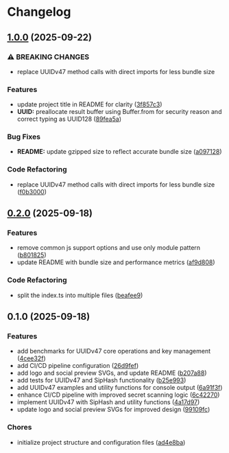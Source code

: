 # Changelog

## [1.0.0](https://github.com/ali-master/uuidv47/compare/0.2.0...1.0.0) (2025-09-22)

### ⚠ BREAKING CHANGES

* replace UUIDv47 method calls with direct imports for less bundle size

### Features

* update project title in README for clarity ([3f857c3](https://github.com/ali-master/uuidv47/commit/3f857c3b9110e72a4484ed5c38686997548e4e18))
* **UUID:** preallocate result buffer using Buffer.from for security reason and correct typing as UUID128 ([89fea5a](https://github.com/ali-master/uuidv47/commit/89fea5adc5a1915052a2de838fb3e17e85fdf481))

### Bug Fixes

* **README:** update gzipped size to reflect accurate bundle size ([a097128](https://github.com/ali-master/uuidv47/commit/a0971287fca48763eed2415b0c1dafdd902e890a))

### Code Refactoring

* replace UUIDv47 method calls with direct imports for less bundle size ([f0b3000](https://github.com/ali-master/uuidv47/commit/f0b3000c6ef4e8ce5b007028b98a191989097750))

## [0.2.0](https://github.com/ali-master/uuidv47/compare/0.1.0...0.2.0) (2025-09-18)

### Features

* remove common js support options and use only module pattern ([b801825](https://github.com/ali-master/uuidv47/commit/b801825efd3fa81383d48ff444ca4a9092631dc3))
* update README with bundle size and performance metrics ([af9d808](https://github.com/ali-master/uuidv47/commit/af9d80843caa23415e15d014071669d2bfcc3042))

### Code Refactoring

* split the index.ts into multiple files ([beafee9](https://github.com/ali-master/uuidv47/commit/beafee90cf41a8dde1b1161ca509c17c21681bca))

## 0.1.0 (2025-09-18)

### Features

* add benchmarks for UUIDv47 core operations and key management ([4cee32f](https://github.com/ali-master/uuidv47/commit/4cee32f5583bda6073bbac5235a7a41af774eb5f))
* add CI/CD pipeline configuration ([26d9fef](https://github.com/ali-master/uuidv47/commit/26d9fef972803ca564fb8bae017fd02d7b142715))
* add logo and social preview SVGs, and update README ([b207a88](https://github.com/ali-master/uuidv47/commit/b207a88d43a710b397a7fe4d01b921d88a6e0766))
* add tests for UUIDv47 and SipHash functionality ([b25e993](https://github.com/ali-master/uuidv47/commit/b25e99345d5bb782eb4770153866541f103b6d97))
* add UUIDv47 examples and utility functions for console output ([6a91f3f](https://github.com/ali-master/uuidv47/commit/6a91f3f4855fe0e25281dabcb1031eaae37ce712))
* enhance CI/CD pipeline with improved secret scanning logic ([6c42270](https://github.com/ali-master/uuidv47/commit/6c42270372d76332bc2aa909f39d19b541515e41))
* implement UUIDv47 with SipHash and utility functions ([4a17d97](https://github.com/ali-master/uuidv47/commit/4a17d97ace9e2d987b2b65a4e8880dc1f2efbbf9))
* update logo and social preview SVGs for improved design ([99109fc](https://github.com/ali-master/uuidv47/commit/99109fc5953bd958bb0e07443e92196225d048ac))

### Chores

* initialize project structure and configuration files ([ad4e8ba](https://github.com/ali-master/uuidv47/commit/ad4e8bac09b74ec2d3a76066dc41866402d5c5f2))
